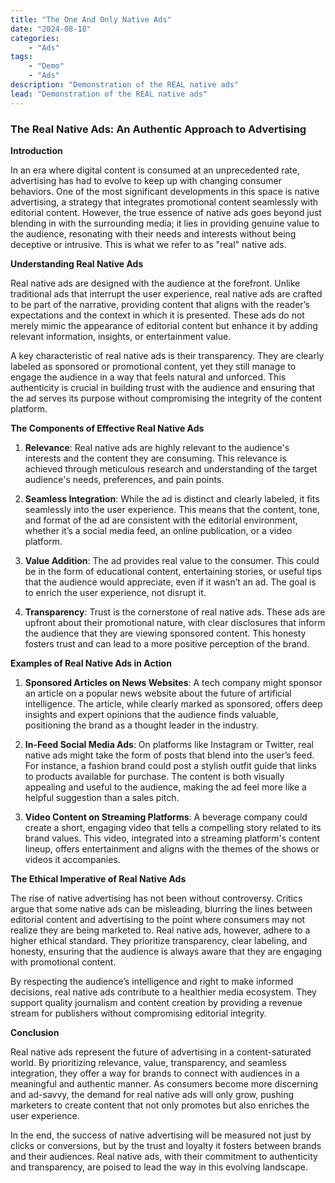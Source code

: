 ```yaml
---
title: "The One And Only Native Ads"
date: "2024-08-18"
categories:
    - "Ads"
tags:
    - "Demo"
    - "Ads"
description: "Demonstration of the REAL native ads"
lead: "Demonstration of the REAL native ads"
---
```


### The Real Native Ads: An Authentic Approach to Advertising

**Introduction**

In an era where digital content is consumed at an unprecedented rate, advertising has had to evolve to keep up with changing consumer behaviors. One of the most significant developments in this space is native advertising, a strategy that integrates promotional content seamlessly with editorial content. However, the true essence of native ads goes beyond just blending in with the surrounding media; it lies in providing genuine value to the audience, resonating with their needs and interests without being deceptive or intrusive. This is what we refer to as "real" native ads.

**Understanding Real Native Ads**

Real native ads are designed with the audience at the forefront. Unlike traditional ads that interrupt the user experience, real native ads are crafted to be part of the narrative, providing content that aligns with the reader’s expectations and the context in which it is presented. These ads do not merely mimic the appearance of editorial content but enhance it by adding relevant information, insights, or entertainment value.

A key characteristic of real native ads is their transparency. They are clearly labeled as sponsored or promotional content, yet they still manage to engage the audience in a way that feels natural and unforced. This authenticity is crucial in building trust with the audience and ensuring that the ad serves its purpose without compromising the integrity of the content platform.

**The Components of Effective Real Native Ads**

1. **Relevance**: Real native ads are highly relevant to the audience's interests and the content they are consuming. This relevance is achieved through meticulous research and understanding of the target audience's needs, preferences, and pain points.

2. **Seamless Integration**: While the ad is distinct and clearly labeled, it fits seamlessly into the user experience. This means that the content, tone, and format of the ad are consistent with the editorial environment, whether it’s a social media feed, an online publication, or a video platform.

3. **Value Addition**: The ad provides real value to the consumer. This could be in the form of educational content, entertaining stories, or useful tips that the audience would appreciate, even if it wasn’t an ad. The goal is to enrich the user experience, not disrupt it.

4. **Transparency**: Trust is the cornerstone of real native ads. These ads are upfront about their promotional nature, with clear disclosures that inform the audience that they are viewing sponsored content. This honesty fosters trust and can lead to a more positive perception of the brand.

**Examples of Real Native Ads in Action**

1. **Sponsored Articles on News Websites**: A tech company might sponsor an article on a popular news website about the future of artificial intelligence. The article, while clearly marked as sponsored, offers deep insights and expert opinions that the audience finds valuable, positioning the brand as a thought leader in the industry.

2. **In-Feed Social Media Ads**: On platforms like Instagram or Twitter, real native ads might take the form of posts that blend into the user’s feed. For instance, a fashion brand could post a stylish outfit guide that links to products available for purchase. The content is both visually appealing and useful to the audience, making the ad feel more like a helpful suggestion than a sales pitch.

3. **Video Content on Streaming Platforms**: A beverage company could create a short, engaging video that tells a compelling story related to its brand values. This video, integrated into a streaming platform's content lineup, offers entertainment and aligns with the themes of the shows or videos it accompanies.

**The Ethical Imperative of Real Native Ads**

The rise of native advertising has not been without controversy. Critics argue that some native ads can be misleading, blurring the lines between editorial content and advertising to the point where consumers may not realize they are being marketed to. Real native ads, however, adhere to a higher ethical standard. They prioritize transparency, clear labeling, and honesty, ensuring that the audience is always aware that they are engaging with promotional content.

By respecting the audience’s intelligence and right to make informed decisions, real native ads contribute to a healthier media ecosystem. They support quality journalism and content creation by providing a revenue stream for publishers without compromising editorial integrity.

**Conclusion**

Real native ads represent the future of advertising in a content-saturated world. By prioritizing relevance, value, transparency, and seamless integration, they offer a way for brands to connect with audiences in a meaningful and authentic manner. As consumers become more discerning and ad-savvy, the demand for real native ads will only grow, pushing marketers to create content that not only promotes but also enriches the user experience.

In the end, the success of native advertising will be measured not just by clicks or conversions, but by the trust and loyalty it fosters between brands and their audiences. Real native ads, with their commitment to authenticity and transparency, are poised to lead the way in this evolving landscape.

